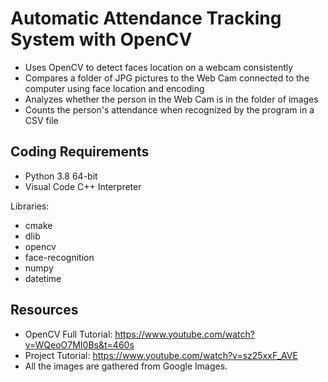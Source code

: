 # Automatic Attendance Tracking System with OpenCV
- Uses OpenCV to detect faces location on a webcam consistently
- Compares a folder of JPG pictures to the Web Cam connected to the computer using face location and encoding
- Analyzes whether the person in the Web Cam is in the folder of images
- Counts the person's attendance when recognized by the program in a CSV file

Coding Requirements
-
- Python 3.8 64-bit
- Visual Code C++ Interpreter

Libraries:
- cmake
- dlib
- opencv
- face-recognition
- numpy
- datetime

Resources
-
- OpenCV Full Tutorial: https://www.youtube.com/watch?v=WQeoO7MI0Bs&t=460s
- Project Tutorial: https://www.youtube.com/watch?v=sz25xxF_AVE
- All the images are gathered from Google Images.

